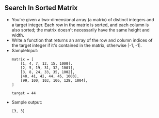 ## Search In Sorted Matrix

- You're given a two-dimensional array (a matrix) of distinct integers and a target integer. Each row in the matrix is sorted, and each column is also sorted; the matrix doesn't necessarily have the same height and width.
- Write a function that returns an array of the row and column indices of the target integer if it's contained in the matrix, otherwise [-1, -1].
- SampleInput:
    ~~~
    matrix = [ 
        [1, 4, 7, 12, 15, 1000], 
        [2, 5, 19, 31, 32, 1001], 
        [3, 8, 24, 33, 35, 1002], 
        [40, 41, 42, 44, 45, 1003], 
        [99, 100, 103, 106, 128, 1004], 
    ]
    
    target = 44
    ~~~
- Sample output:
    ~~~
    [3, 3]
    ~~~